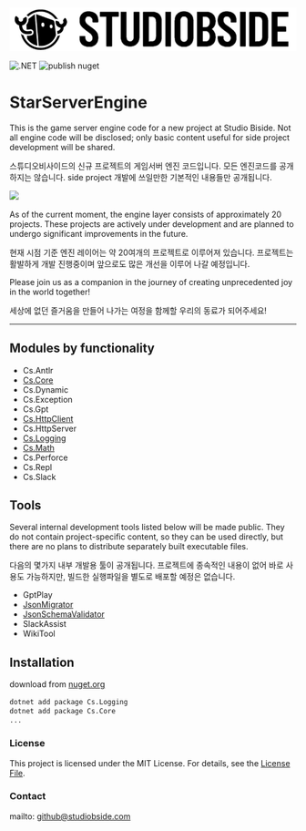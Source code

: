 ![](https://raw.githubusercontent.com/StudioBside/.github/main/Images/logo_horizontal.png)

![.NET](https://github.com/StudioBside/Cs.Logging/actions/workflows/dotnet.yml/badge.svg) ![publish nuget](https://github.com/StudioBside/StarServerEngine/actions/workflows/publish-nuget.yml/badge.svg)

# StarServerEngine

This is the game server engine code for a new project at Studio Biside. Not all engine code will be disclosed; only basic content useful for side project development will be shared.

스튜디오비사이드의 신규 프로젝트의 게임서버 엔진 코드입니다. 
모든 엔진코드를 공개하지는 않습니다. side project 개발에 쓰일만한 기본적인 내용들만 공개됩니다.

![](https://raw.githubusercontent.com/StudioBside/StarServerEngine/main/Document/Images/project-list.png)

As of the current moment, the engine layer consists of approximately 20 projects. These projects are actively under development and are planned to undergo significant improvements in the future.

현재 시점 기준 엔진 레이어는 약 20여개의 프로젝트로 이루어져 있습니다. 프로젝트는 활발하게 개발 진행중이며 앞으로도 많은 개선을 이루어 나갈 예정입니다. 

Please join us as a companion in the journey of creating unprecedented joy in the world together!

세상에 없던 즐거움을 만들어 나가는 여정을 함께할 우리의 동료가 되어주세요!

---

## Modules by functionality

* Cs.Antlr
* [Cs.Core](./Engine/Cs.Core/README.md)
* Cs.Dynamic
* Cs.Exception
* Cs.Gpt
* [Cs.HttpClient](./Engine/Cs.HttpClient/README.md)
* Cs.HttpServer
* [Cs.Logging](./Engine/Cs.Logging/README.md)
* [Cs.Math](./Engine/Cs.Math/README.md)
* Cs.Perforce
* Cs.Repl
* Cs.Slack

## Tools

Several internal development tools listed below will be made public. They do not contain project-specific content, so they can be used directly, but there are no plans to distribute separately built executable files.

다음의 몇가지 내부 개발용 툴이 공개됩니다. 프로젝트에 종속적인 내용이 없어 바로 사용도 가능하지만, 빌드한 실행파일을 별도로 배포할 예정은 없습니다.

* GptPlay
* [JsonMigrator](https://github.com/StudioBside/StarServerEngine/tree/main/Tool/JsonMigrator)
* [JsonSchemaValidator](https://github.com/StudioBside/StarServerEngine/tree/main/Tool/JsonSchemaValidator)
* SlackAssist
* WikiTool

## Installation

download from [nuget.org](https://www.nuget.org/packages?q=studiobside)
```
dotnet add package Cs.Logging
dotnet add package Cs.Core
...
```

### License

This project is licensed under the MIT License. For details, see the [License File](LICENSE).

### Contact

mailto: github@studiobside.com
